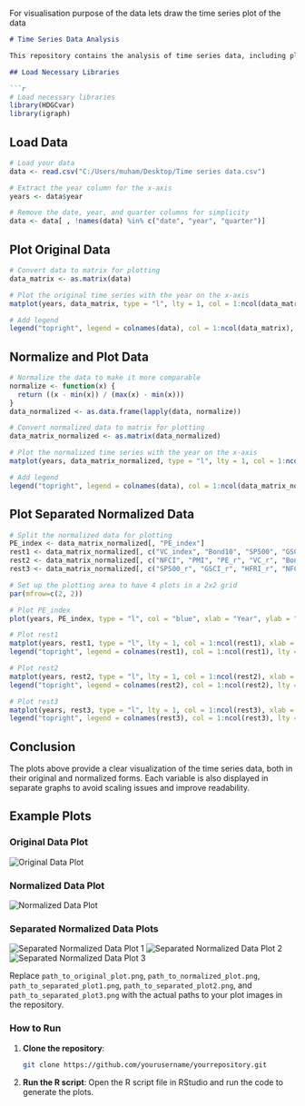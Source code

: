 For visualisation purpose of the data lets draw the time series plot of the data
```markdown
# Time Series Data Analysis

This repository contains the analysis of time series data, including plotting the original data, normalizing the data, and creating separate plots for better visualization.

## Load Necessary Libraries

```r
# Load necessary libraries
library(HDGCvar)
library(igraph)
```

## Load Data

```r
# Load your data
data <- read.csv("C:/Users/muham/Desktop/Time series data.csv")

# Extract the year column for the x-axis
years <- data$year

# Remove the date, year, and quarter columns for simplicity
data <- data[ , !names(data) %in% c("date", "year", "quarter")]
```

## Plot Original Data

```r
# Convert data to matrix for plotting
data_matrix <- as.matrix(data)

# Plot the original time series with the year on the x-axis
matplot(years, data_matrix, type = "l", lty = 1, col = 1:ncol(data_matrix), xlab = "Year", ylab = "Values", main = "Time Series Data")

# Add legend
legend("topright", legend = colnames(data), col = 1:ncol(data_matrix), lty = 1, cex = 0.8)
```

## Normalize and Plot Data

```r
# Normalize the data to make it more comparable
normalize <- function(x) {
  return ((x - min(x)) / (max(x) - min(x)))
}
data_normalized <- as.data.frame(lapply(data, normalize))

# Convert normalized data to matrix for plotting
data_matrix_normalized <- as.matrix(data_normalized)

# Plot the normalized time series with the year on the x-axis
matplot(years, data_matrix_normalized, type = "l", lty = 1, col = 1:ncol(data_matrix_normalized), xlab = "Year", ylab = "Normalized Values", main = "Normalized Time Series Data")

# Add legend
legend("topright", legend = colnames(data), col = 1:ncol(data_matrix_normalized), lty = 1, cex = 0.8)
```

## Plot Separated Normalized Data

```r
# Split the normalized data for plotting
PE_index <- data_matrix_normalized[, "PE_index"]
rest1 <- data_matrix_normalized[, c("VC_index", "Bond10", "SP500", "GSCI", "HFRI")]
rest2 <- data_matrix_normalized[, c("NFCI", "PMI", "PE_r", "VC_r", "Bond10_r")]
rest3 <- data_matrix_normalized[, c("SP500_r", "GSCI_r", "HFRI_r", "NFCI_r", "PMI_r")]

# Set up the plotting area to have 4 plots in a 2x2 grid
par(mfrow=c(2, 2))

# Plot PE_index
plot(years, PE_index, type = "l", col = "blue", xlab = "Year", ylab = "Normalized Values", main = "PE_index")

# Plot rest1
matplot(years, rest1, type = "l", lty = 1, col = 1:ncol(rest1), xlab = "Year", ylab = "Normalized Values", main = "VC_index, Bond10, SP500, GSCI, HFRI")
legend("topright", legend = colnames(rest1), col = 1:ncol(rest1), lty = 1, cex = 0.8)

# Plot rest2
matplot(years, rest2, type = "l", lty = 1, col = 1:ncol(rest2), xlab = "Year", ylab = "Normalized Values", main = "NFCI, PMI, PE_r, VC_r, Bond10_r")
legend("topright", legend = colnames(rest2), col = 1:ncol(rest2), lty = 1, cex = 0.8)

# Plot rest3
matplot(years, rest3, type = "l", lty = 1, col = 1:ncol(rest3), xlab = "Year", ylab = "Normalized Values", main = "SP500_r, GSCI_r, HFRI_r, NFCI_r, PMI_r")
legend("topright", legend = colnames(rest3), col = 1:ncol(rest3), lty = 1, cex = 0.8)
```

## Conclusion

The plots above provide a clear visualization of the time series data, both in their original and normalized forms. Each variable is also displayed in separate graphs to avoid scaling issues and improve readability.

## Example Plots

### Original Data Plot

![Original Data Plot](path_to_original_plot.png)

### Normalized Data Plot

![Normalized Data Plot](path_to_normalized_plot.png)

### Separated Normalized Data Plots

![Separated Normalized Data Plot 1](path_to_separated_plot1.png)
![Separated Normalized Data Plot 2](path_to_separated_plot2.png)
![Separated Normalized Data Plot 3](path_to_separated_plot3.png)

Replace `path_to_original_plot.png`, `path_to_normalized_plot.png`, `path_to_separated_plot1.png`, `path_to_separated_plot2.png`, and `path_to_separated_plot3.png` with the actual paths to your plot images in the repository.

### How to Run

1. **Clone the repository**:
   ```sh
   git clone https://github.com/yourusername/yourrepository.git
   ```

2. **Run the R script**:
   Open the R script file in RStudio and run the code to generate the plots.
